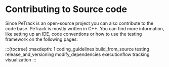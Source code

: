 # Contributing to Source code

Since PeTrack is an open-source project you can also contribute to the code base.
PeTrack is mostly written in C++.
You can find more information, like setting up an IDE, 
code conventions or how to use the testing framework on the following pages:


:::{toctree}
:maxdepth: 1
coding_guidelines
build_from_source
testing
release_and_versioning
modify_dependencies
executionflow
tracking
visualization
:::